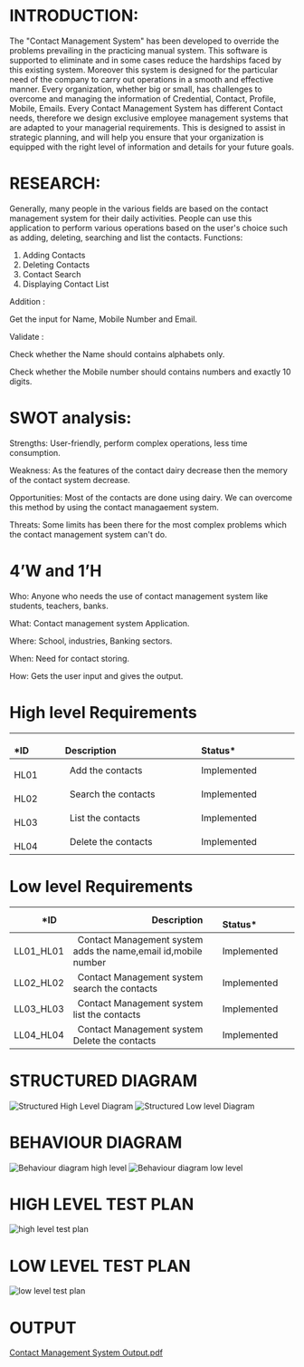 # INTRODUCTION:
The "Contact Management System" has been developed to override the problems prevailing in the practicing manual system. This software is supported to eliminate and
in some cases reduce the hardships faced by this existing system. Moreover this system is designed for the particular need of the company to carry out operations in a
smooth and effective manner. Every organization, whether big or small, has challenges to overcome and managing the information of Credential, Contact, Profile, Mobile, Emails. Every Contact Management System has different Contact needs, therefore we design exclusive employee management systems that are adapted to your managerial requirements.
This is designed to assist in strategic planning, and will help you ensure that your organization is equipped with the right level of information and details for your future goals.

# RESEARCH:
Generally, many people in the various fields are based on the contact management system for their daily activities. People can use this application to perform various operations based on the user's choice such as adding,  deleting, searching and list the contacts.
Functions:
1) Adding Contacts 
2) Deleting Contacts
3) Contact Search
4) Displaying Contact List

Addition :

Get the input for Name, Mobile Number and Email.

Validate :

Check whether the Name should contains alphabets only.

Check whether the Mobile number should contains numbers and exactly 10 digits.

# SWOT analysis:
Strengths: User-friendly, perform complex operations, less time consumption.

Weakness: As the features of the contact dairy decrease then the memory of the contact system decrease.

Opportunities: Most of the contacts are done using dairy. We can overcome this method by using the contact managaement system.

Threats: Some limits has been there for the most complex problems which the contact management system can't do.

# 4’W and 1’H
Who: Anyone who needs the use of contact management system like students, teachers, banks.

What: Contact management system Application.

Where: School, industries, Banking sectors.

When: Need for contact storing.

How: Gets the user input and gives the output.
# High level Requirements
|`      `*ID|`                 `Description|`            `Status*|
| :- | :- | :- |
|`    `HL01|` `Add the contacts | Implemented |
|`    `HL02|` `Search the contacts | Implemented |
|`    `HL03|` `List the contacts  | Implemented |
|`    `HL04|` `Delete the contacts| Implemented |
# Low level  Requirements

|`      `*ID|`                 `Description|`            `Status*|
| :- | :- | :- |
|LL01\_HL01|` `Contact Management system adds the name,email id,mobile number | Implemented |
|LL02\_HL02|` `Contact Management system search the contacts|Implemented |
|LL03\_HL03|` `Contact Management system list the contacts|Implemented |
|LL04\_HL04|` `Contact Management system Delete the contacts|Implemented |

# STRUCTURED DIAGRAM

![Structured High Level Diagram](https://user-images.githubusercontent.com/98878162/156723192-5f88cecd-d45e-4872-8aa2-a0b5f87e5083.PNG)
![Structured Low level Diagram](https://user-images.githubusercontent.com/98878162/156723198-354c25e8-024d-4d15-a3e4-d34cd78983b3.PNG)

# BEHAVIOUR DIAGRAM
![Behaviour diagram high level](https://user-images.githubusercontent.com/98878162/156723288-a4c6c4ea-d92c-4d5c-91a2-d890960d6533.PNG)
![Behaviour diagram low level](https://user-images.githubusercontent.com/98878162/156723293-cf41db96-d941-49e9-85cf-d0e3440efda7.PNG)

# HIGH LEVEL TEST PLAN
![high level test plan](https://user-images.githubusercontent.com/98878162/156717245-43fce21b-bb64-4945-9377-67d8e9690e75.JPG)
# LOW LEVEL TEST PLAN
![low level test plan](https://user-images.githubusercontent.com/98878162/156722311-c45ff4f9-474c-4ab3-828e-2ccbe8f91371.JPG)

# OUTPUT
[Contact Management System Output.pdf](https://github.com/Nithishphoenix/M1_Contact-Management-System_utility/files/8184098/Contact.Management.System.Output.pdf)



